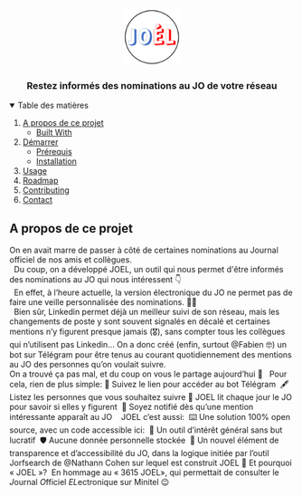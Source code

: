 <!-- PROJECT LOGO -->
<br />
<p align="center">
  <a href="./img/logo.png">
    <img src="img/logo.png" alt="Logo" width="100" height="100">
  </a>
  <h3 align="center">Restez informés des nominations au JO de votre réseau	</h3>
</p>

<!-- TABLE OF CONTENTS -->
<details open="open">
  <summary>Table des matières</summary>
  <ol>
    <li>
      <a href="#about-the-project">A propos de ce projet</a>
      <ul>
        <li><a href="#built-with">Built With</a></li>
      </ul>
    </li>
    <li>
      <a href="#getting-started">Démarrer</a>
      <ul>
        <li><a href="#prerequisites">Prérequis</a></li>
        <li><a href="#installation">Installation</a></li>
      </ul>
    </li>
    <li><a href="#usage">Usage</a></li>
    <li><a href="#roadmap">Roadmap</a></li>
    <li><a href="#contributing">Contributing</a></li>
    <li><a href="#contact">Contact</a></li>
    <!-- <li><a href="#acknowledgements">Acknowledgements</a></li> -->
  </ol>
</details>

## A propos de ce projet

On en avait marre de passer à côté de certaines nominations au Journal officiel de nos amis et collègues. </br>
 
Du coup, on a développé JOEL, un outil qui nous permet d'être informés des nominations au JO qui nous intéressent 👇 </br>
 
En effet, à l’heure actuelle, la version électronique du JO ne permet pas de faire une veille personnalisée des nominations. 🤷‍♂️
</br> 
Bien sûr, Linkedin permet déjà un meilleur suivi de son réseau, mais les changements de poste y sont souvent signalés en décalé et certaines mentions n’y figurent presque jamais (🎖), sans compter tous les collègues qui n’utilisent pas Linkedin…
On a donc créé (enfin, surtout @Fabien 🤓) un bot sur Télégram pour être tenus au courant quotidiennement des mentions au JO des personnes qu’on voulait suivre. 
 </br>
On a trouvé ça pas mal, et du coup on vous le partage aujourd’hui 🤗
 
Pour cela, rien de plus simple:
🔗 Suivez le lien pour accéder au bot Télégram 
🖋 Listez les personnes que vous souhaitez suivre
📡 JOEL lit chaque jour le JO pour savoir si elles y figurent 
📲 Soyez notifié dès qu’une mention intéressante apparaît au JO 
 
JOEL c’est aussi: 
⌨️ Une solution 100% open source, avec un code accessible ici: 
💸 Un outil d’intérêt général sans but lucratif 
🛡 Aucune donnée personnelle stockée 
🧩 Un nouvel élément de transparence et d’accessibilité du JO, dans la logique initiée par l’outil Jorfsearch de @Nathann Cohen sur lequel est construit JOEL
🤔 Et pourquoi « JOEL »? 
En hommage au « 3615 JOEL», qui permettait de consulter le *J*ournal *O*fficiel *EL*ectronique sur Minitel 😉
